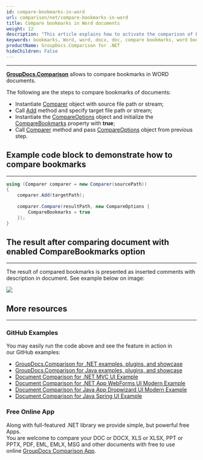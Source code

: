 ```yaml
---
id: compare-bookmarks-in-word
url: comparison/net/compare-bookmarks-in-word
title: Compare bookmarks in Word documents
weight: 12
description: "This article explains how to activate the comparison of bookmarks for Word format in GroupDocs.Comparison for .NET."
keywords: bookmarks, Word, word, docx, doc, compare bookmarks, word bookmarks, CompareBookmarks, bookmarks comparison
productName: GroupDocs.Comparison for .NET
hideChildren: False
---
```


***

**[GroupDocs.Comparison](https://products.groupdocs.com/comparison/net)** allows to compare bookmarks in WORD documents.

The following are the steps to compare bookmarks of documents:

*   Instantiate [Comparer](https://apireference.groupdocs.com/comparison/net/groupdocs.comparison/comparer) object with source file path or stream;
*   Call [Add](https://apireference.groupdocs.com/comparison/net/groupdocs.comparison/comparer/methods/add/index) method and specify target file path or stream;
*   Instantiate the [CompareOptions](https://apireference.groupdocs.com/comparison/net/groupdocs.comparison.options/compareoptions) object and initialize the [CompareBookmarks](https://apireference.groupdocs.com/comparison/net/groupdocs.comparison.options/compareoptions/properties/comparebookmarks) property with **true**;
*   Call [Comparer](https://apireference.groupdocs.com/comparison/net/groupdocs.comparison/comparer) method and pass [CompareOptions](https://apireference.groupdocs.com/comparison/net/groupdocs.comparison.options/compareoptions) object from previous step.

## Example code block to demonstrate how to compare bookmarks

---

```csharp
using (Comparer comparer = new Comparer(sourcePath))
{
    comparer.Add(targetPath);
     
    comparer.Compare(resultPath, new CompareOptions {
        CompareBookmarks = true
    });
}
```

## The result after comparing document with enabled CompareBookmarks option

---

The result of compared bookmarks is presented as inserted comments with description in document. See example below on image:

![](comparison/net/images/compared-bookmarks.png)

## More resources

---

### GitHub Examples
You may easily run the code above and see the feature in action in our GitHub examples:
*   [GroupDocs.Comparison for .NET examples, plugins, and showcase](https://github.com/groupdocs-comparison/GroupDocs.Comparison-for-.NET)
*   [GroupDocs.Comparison for Java examples, plugins, and showcase](https://github.com/groupdocs-comparison/GroupDocs.Comparison-for-Java)
*   [Document Comparison for .NET MVC UI Example](https://github.com/groupdocs-comparison/GroupDocs.Comparison-for-.NET-MVC)
*   [Document Comparison for .NET App WebForms UI Modern Example](https://github.com/groupdocs-comparison/GroupDocs.Comparison-for-.NET-WebForms)
*   [Document Comparison for Java App Dropwizard UI Modern Example](https://github.com/groupdocs-comparison/GroupDocs.Comparison-for-Java-Dropwizard)
*   [Document Comparison for Java Spring UI Example](https://github.com/groupdocs-comparison/GroupDocs.Comparison-for-Java-Spring)
    
### Free Online App
Along with full-featured .NET library we provide simple, but powerful free Apps.  
You are welcome to compare your DOC or DOCX, XLS or XLSX, PPT or PPTX, PDF, EML, EMLX, MSG and other documents with free to use online [GroupDocs Comparison App](https://products.groupdocs.app/comparison).